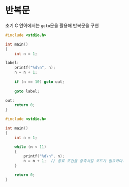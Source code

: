 # 반복문



초기 C 언어에서는 `goto`문을 활용해 반복문을 구현

```c
#include <stdio.h>

int main()
{
	int n = 1;

label:
	printf("%d\n", n);
	n = n + 1;
	
	if (n == 10) goto out;
	
	goto label;

out:
	return 0;
}
```



```c
#include <stdio.h>

int main()
{
	int n = 1;

    while (n < 11)
    {
        printf("%d\n", n);
        n = n + 1;	// 종료 조건을 충족시킬 코드가 필요하다.
    }

	return 0;
}
```

